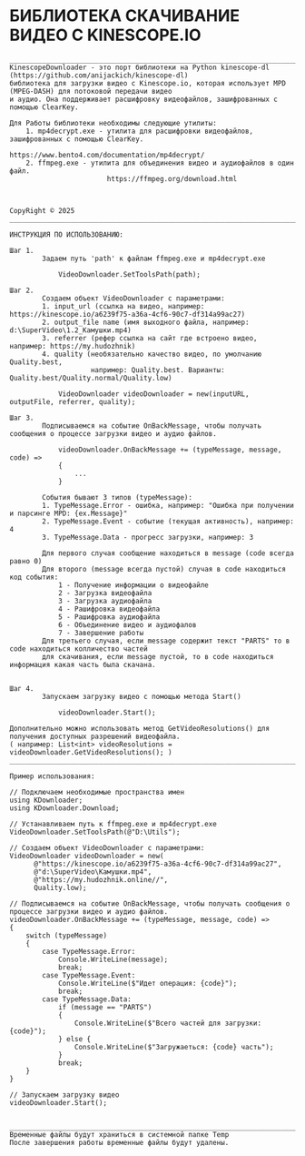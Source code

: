 #   БИБЛИОТЕКА СКАЧИВАНИЕ ВИДЕО С KINESCOPE.IO 
    _____________________________________________________________________________________________________________
    KinescopeDownloader - это порт библиотеки на Python kinescope-dl (https://github.com/anijackich/kinescope-dl) 
    библиотека для загрузки видео с Kinescope.io, которая использует MPD (MPEG-DASH) для потоковой передачи видео 
    и аудио. Она поддерживает расшифровку видеофайлов, зашифрованных с помощью ClearKey.
    
    Для Работы библиотеки необходимы следующие утилиты:
        1. mp4decrypt.exe - утилита для расшифровки видеофайлов, зашифрованных с помощью ClearKey.
                            https://www.bento4.com/documentation/mp4decrypt/
        2. ffmpeg.exe - утилита для объединения видео и аудиофайлов в один файл.
                            https://ffmpeg.org/download.html
 

                                                                                        CopyRight © 2025
    _____________________________________________________________________________________________________________
    
    ИНСТРУКЦИЯ ПО ИСПОЛЬЗОВАНИЮ:

    Шаг 1.      
            Задаем путь 'path' к файлам ffmpeg.exe и mp4decrypt.exe

                VideoDownloader.SetToolsPath(path);         

    Шаг 2.
            Создаем объект VideoDownloader с параметрами:
            1. input_url (ссылка на видео, например: https://kinescope.io/a6239f75-a36a-4cf6-90c7-df314a99ac27)
            2. output_file name (имя выходного файла, например: d:\SuperVideo\1.2_Камушки.mp4)
            3. referrer (рефер ссылка на сайт где встроено видео, например: https://my.hudozhnik)
            4. quality (необязательно качество видео, по умолчанию Quality.best, 
                        например: Quality.best. Варианты: Quality.best/Quality.normal/Quality.low)

                VideoDownloader videoDownloader = new(inputURL, outputFile, referrer, quality);

    Шаг 3.
            Подписываемся на событие OnBackMessage, чтобы получать сообщения о процессе загрузки видео и аудио файлов.
                
                videoDownloader.OnBackMessage += (typeMessage, message, code) =>
                {
                    ...
                }
            
            События бывают 3 типов (typeMessage):
            1. TypeMessage.Error - ошибка, например: "Ошибка при получении и парсинге MPD: {ex.Message}" 
            2. TypeMessage.Event - событие (текущая активность), например: 4
            3. TypeMessage.Data - прогресс загрузки, например: 3 

            Для первого случая сообщение находиться в message (code всегда равно 0)
            Для второго (message всегда пустой) случая в code находиться код события:
                1 - Получение информации о видеофайле
                2 - Загрузка видеофайла
                3 - Загрузка аудиофайла
                4 - Рашифровка видеофайла
                5 - Рашифровка аудиофайла
                6 - Объединение видео и аудиофалов
                7 - Завершение работы
            Для третьего случая, если message содержит текст "PARTS" то в code находиться колличество частей 
            для скачивания, если message пустой, то в code находиться информация какая часть была скачана.
            
                
    Шаг 4.
            Запускаем загрузку видео с помощью метода Start()

                videoDownloader.Start();

    Дополнительно можно использовать метод GetVideoResolutions() для получения доступных разрешений видеофайла.
    ( например: List<int> videoResolutions = videoDownloader.GetVideoResolutions(); )
    _____________________________________________________________________________________________________________
    
    Пример использования:

    // Подключаем необходимые пространства имен
    using KDownloader;
    using KDownloader.Download;

    // Устанавливаем путь к ffmpeg.exe и mp4decrypt.exe
    VideoDownloader.SetToolsPath(@"D:\Utils");

    // Создаем объект VideoDownloader с параметрами:
    VideoDownloader videoDownloader = new(
          @"https://kinescope.io/a6239f75-a36a-4cf6-90c7-df314a99ac27", 
          @"d:\SuperVideo\Камушки.mp4", 
          @"https://my.hudozhnik.online//", 
          Quality.low);

    // Подписываемся на событие OnBackMessage, чтобы получать сообщения о процессе загрузки видео и аудио файлов.
    videoDownloader.OnBackMessage += (typeMessage, message, code) =>  
    { 
        switch (typeMessage)
        {
            case TypeMessage.Error:
                Console.WriteLine(message);
                break;
            case TypeMessage.Event:
                Console.WriteLine($"Идет операция: {code}");
                break;
            case TypeMessage.Data:
                if (message == "PARTS") 
                {
                    Console.WriteLine($"Всего частей для загрузки: {code}");
                } else {
                    Console.WriteLine($"Загружаеться: {code} часть");
                }
                break;
        }            
    }

    // Запускаем загрузку видео
    videoDownloader.Start();


    _____________________________________________________________________________________________________________
    Временные файлы будут храниться в системной папке Temp
    После завершения работы временные файлы будут удалены.
